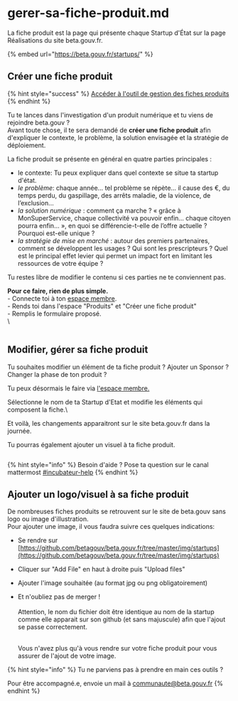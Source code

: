 # gerer-sa-fiche-produit.md

La fiche produit est la page qui présente chaque Startup d'État sur la page Réalisations du site beta.gouv.fr.

{% embed url="https://beta.gouv.fr/startups/" %}

## Créer une fiche produit

{% hint style="success" %}
[Accéder à l'outil de gestion des fiches produits](https://espace-membre.incubateur.net/startups/create-form)
{% endhint %}

Tu te lances dans l'investigation d'un produit numérique et tu viens de rejoindre beta.gouv ?\
Avant toute chose, il te sera demandé de **créer une fiche produit** afin d'expliquer le contexte, le problème, la solution envisagée et la stratégie de déploiement.

La fiche produit se présente en général en quatre parties principales :

* le contexte: Tu peux expliquer dans quel contexte se situe ta startup d'état.
* _le problème_: chaque année… tel problème se répète… il cause des €, du temps perdu, du gaspillage, des arrêts maladie, de la violence, de l’exclusion…
* _la solution numérique_ : comment ça marche ? « grâce à MonSuperService, chaque collectivité va pouvoir enfin… chaque citoyen pourra enfin… », en quoi se différencie-t-elle de l’offre actuelle ? Pourquoi est-elle unique ?
* _la stratégie de mise en marché_ : autour des premiers partenaires, comment se développent les usages ? Qui sont les prescripteurs ? Quel est le principal effet levier qui permet un impact fort en limitant les ressources de votre équipe ?

Tu restes libre de modifier le contenu si ces parties ne te conviennent pas.

**Pour ce faire, rien de plus simple.**\
\- Connecte toi à ton [espace membre](https://espace-membre.incubateur.net/).\
\- Rends toi dans l'espace "Produits" et "Créer une fiche produit"\
\- Remplis le formulaire proposé.\
\\

<figure><img src="../../gerer-son-produit/.gitbook/assets/image%20(3).png" alt=""><figcaption></figcaption></figure>

## Modifier, gérer sa fiche produit

Tu souhaites modifier un élément de ta fiche produit ? Ajouter un Sponsor ? Changer la phase de ton produit ?

Tu peux désormais le faire via [l'espace membre.](https://espace-membre.incubateur.net/startups)

Sélectionne le nom de ta Startup d'Etat et modifie les éléments qui composent la fiche.\\

Et voilà, les changements apparaitront sur le site beta.gouv.fr dans la journée.

Tu pourras également ajouter un visuel à ta fiche produit.

<figure><img src="../../gerer-son-produit/.gitbook/assets/image%20(22).png" alt=""><figcaption></figcaption></figure>

{% hint style="info" %}
Besoin d'aide ? Pose ta question sur le canal mattermost [#incubateur-help](https://mattermost.incubateur.net/betagouv/channels/incubateur-help)
{% endhint %}

## Ajouter un logo/visuel à sa fiche produit

De nombreuses fiches produits se retrouvent sur le site de beta.gouv sans logo ou image d'illustration.\
Pour ajouter une image, il vous faudra suivre ces quelques indications:

* Se rendre sur [https://github.com/betagouv/beta.gouv.fr/tree/master/img/startups](https://github.com/betagouv/beta.gouv.fr/tree/master/img/startups)
* Cliquer sur "Add File" en haut à droite puis "Upload files"
* Ajouter l'image souhaitée (au format jpg ou png obligatoirement)
*   Et n'oubliez pas de merger !\
    \
    Attention, le nom du fichier doit être identique au nom de la startup comme elle apparait sur son github (et sans majuscule) afin que l'ajout se passe correctement.

    [\
    ](https://github.com/betagouv/beta.gouv.fr/tree/master/img/startups)Vous n'avez plus qu'à vous rendre sur votre fiche produit pour vous assurer de l'ajout de votre image.

{% hint style="info" %}
Tu ne parviens pas à prendre en main ces outils ?

Pour être accompagné.e, envoie un mail à communaute@beta.gouv.fr
{% endhint %}
